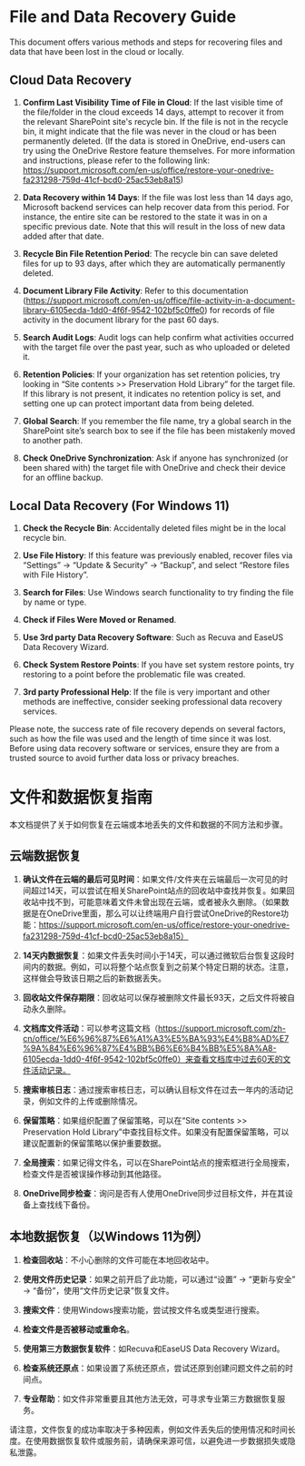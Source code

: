 # File and Data Recovery Guide

This document offers various methods and steps for recovering files and data that have been lost in the cloud or locally.

## Cloud Data Recovery

1. **Confirm Last Visibility Time of File in Cloud**: If the last visible time of the file/folder in the cloud exceeds 14 days, attempt to recover it from the relevant SharePoint site's recycle bin. If the file is not in the recycle bin, it might indicate that the file was never in the cloud or has been permanently deleted. (If the data is stored in OneDrive, end-users can try using the OneDrive Restore feature themselves. For more information and instructions, please refer to the following link: https://support.microsoft.com/en-us/office/restore-your-onedrive-fa231298-759d-41cf-bcd0-25ac53eb8a15)

2. **Data Recovery within 14 Days**: If the file was lost less than 14 days ago, Microsoft backend services can help recover data from this period. For instance, the entire site can be restored to the state it was in on a specific previous date. Note that this will result in the loss of new data added after that date.

3. **Recycle Bin File Retention Period**: The recycle bin can save deleted files for up to 93 days, after which they are automatically permanently deleted.

4. **Document Library File Activity**: Refer to this documentation (https://support.microsoft.com/en-us/office/file-activity-in-a-document-library-6105ecda-1dd0-4f6f-9542-102bf5c0ffe0) for records of file activity in the document library for the past 60 days.

5. **Search Audit Logs**: Audit logs can help confirm what activities occurred with the target file over the past year, such as who uploaded or deleted it.

6. **Retention Policies**: If your organization has set retention policies, try looking in “Site contents >> Preservation Hold Library” for the target file. If this library is not present, it indicates no retention policy is set, and setting one up can protect important data from being deleted.

7. **Global Search**: If you remember the file name, try a global search in the SharePoint site’s search box to see if the file has been mistakenly moved to another path.

8. **Check OneDrive Synchronization**: Ask if anyone has synchronized (or been shared with) the target file with OneDrive and check their device for an offline backup.

## Local Data Recovery (For Windows 11)

1. **Check the Recycle Bin**: Accidentally deleted files might be in the local recycle bin.

2. **Use File History**: If this feature was previously enabled, recover files via “Settings” -> “Update & Security” -> “Backup”, and select “Restore files with File History”.

3. **Search for Files**: Use Windows search functionality to try finding the file by name or type.

4. **Check if Files Were Moved or Renamed**.

5. **Use 3rd party Data Recovery Software**: Such as Recuva and EaseUS Data Recovery Wizard.

6. **Check System Restore Points**: If you have set system restore points, try restoring to a point before the problematic file was created.

7. **3rd party Professional Help**: If the file is very important and other methods are ineffective, consider seeking professional data recovery services.

Please note, the success rate of file recovery depends on several factors, such as how the file was used and the length of time since it was lost. Before using data recovery software or services, ensure they are from a trusted source to avoid further data loss or privacy breaches.

# 文件和数据恢复指南

本文档提供了关于如何恢复在云端或本地丢失的文件和数据的不同方法和步骤。

## 云端数据恢复

1. **确认文件在云端的最后可见时间**：如果文件/文件夹在云端最后一次可见的时间超过14天，可以尝试在相关SharePoint站点的回收站中查找并恢复。如果回收站中找不到，可能意味着文件未曾出现在云端，或者被永久删除。（如果数据是在OneDrive里面，那么可以让终端用户自行尝试OneDrive的Restore功能：https://support.microsoft.com/en-us/office/restore-your-onedrive-fa231298-759d-41cf-bcd0-25ac53eb8a15）

2. **14天内数据恢复**：如果文件丢失时间小于14天，可以通过微软后台恢复这段时间内的数据。例如，可以将整个站点恢复到之前某个特定日期的状态。注意，这样做会导致该日期之后的新数据丢失。

3. **回收站文件保存期限**：回收站可以保存被删除文件最长93天，之后文件将被自动永久删除。

4. **文档库文件活动**：可以参考这篇文档（https://support.microsoft.com/zh-cn/office/%E6%96%87%E6%A1%A3%E5%BA%93%E4%B8%AD%E7%9A%84%E6%96%87%E4%BB%B6%E6%B4%BB%E5%8A%A8-6105ecda-1dd0-4f6f-9542-102bf5c0ffe0）来查看文档库中过去60天的文件活动记录。

5. **搜索审核日志**：通过搜索审核日志，可以确认目标文件在过去一年内的活动记录，例如文件的上传或删除情况。

6. **保留策略**：如果组织配置了保留策略，可以在“Site contents >> Preservation Hold Library”中查找目标文件。如果没有配置保留策略，可以建议配置新的保留策略以保护重要数据。

7. **全局搜索**：如果记得文件名，可以在SharePoint站点的搜索框进行全局搜索，检查文件是否被误操作移动到其他路径。

8. **OneDrive同步检查**：询问是否有人使用OneDrive同步过目标文件，并在其设备上查找线下备份。

## 本地数据恢复（以Windows 11为例）

1. **检查回收站**：不小心删除的文件可能在本地回收站中。

2. **使用文件历史记录**：如果之前开启了此功能，可以通过“设置” -> “更新与安全” -> “备份”，使用“文件历史记录”恢复文件。

3. **搜索文件**：使用Windows搜索功能，尝试按文件名或类型进行搜索。

4. **检查文件是否被移动或重命名**。

5. **使用第三方数据恢复软件**：如Recuva和EaseUS Data Recovery Wizard。

6. **检查系统还原点**：如果设置了系统还原点，尝试还原到创建问题文件之前的时间点。

7. **专业帮助**：如文件非常重要且其他方法无效，可寻求专业第三方数据恢复服务。

请注意，文件恢复的成功率取决于多种因素，例如文件丢失后的使用情况和时间长度。在使用数据恢复软件或服务前，请确保来源可信，以避免进一步数据损失或隐私泄露。
